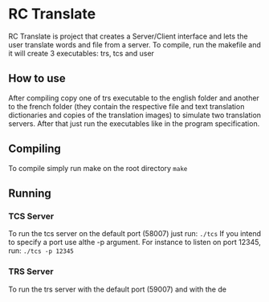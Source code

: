 # RC Translate
RC Translate is project that creates a Server/Client interface and lets the user translate words and file from a server. To compile, run the makefile and it will create 3 executables: trs, tcs and user

## How to use
After compiling copy one of trs executable to the english folder and another to the french folder (they contain the respective file and text translation dictionaries and copies of the translation images) to simulate two translation servers. After that just run the executables like in the program specification.

## Compiling
To compile simply run make on the root directory
`make`

## Running
### TCS Server
To run the tcs server on the default port (58007) just run:
`./tcs`
If you intend to specify a port use althe -p argument. For instance to listen on port 12345, run:
`./tcs -p 12345`

### TRS Server
To run the trs server with the default port (59007) and with the de
